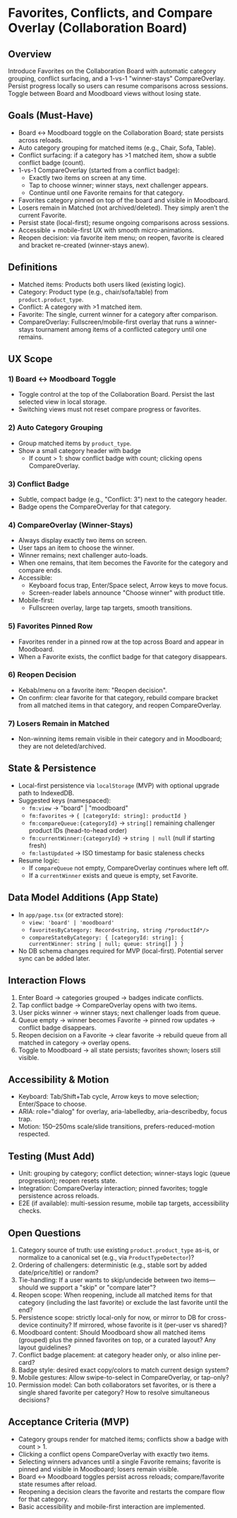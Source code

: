 # Favorites, Conflicts, and Compare Overlay (Collaboration Board)

## Overview
Introduce Favorites on the Collaboration Board with automatic category grouping, conflict surfacing, and a 1-vs-1 "winner-stays" CompareOverlay. Persist progress locally so users can resume comparisons across sessions. Toggle between Board and Moodboard views without losing state.

## Goals (Must-Have)
- Board ↔ Moodboard toggle on the Collaboration Board; state persists across reloads.
- Auto category grouping for matched items (e.g., Chair, Sofa, Table).
- Conflict surfacing: if a category has >1 matched item, show a subtle conflict badge (count).
- 1-vs-1 CompareOverlay (started from a conflict badge):
  - Exactly two items on screen at any time.
  - Tap to choose winner; winner stays, next challenger appears.
  - Continue until one Favorite remains for that category.
- Favorites category pinned on top of the board and visible in Moodboard.
- Losers remain in Matched (not archived/deleted). They simply aren’t the current Favorite.
- Persist state (local-first); resume ongoing comparisons across sessions.
- Accessible + mobile-first UX with smooth micro-animations.
- Reopen decision: via favorite item menu; on reopen, favorite is cleared and bracket re-created (winner-stays anew).

## Definitions
- Matched items: Products both users liked (existing logic).
- Category: Product type (e.g., chair/sofa/table) from `product.product_type`.
- Conflict: A category with >1 matched item.
- Favorite: The single, current winner for a category after comparison.
- CompareOverlay: Fullscreen/mobile-first overlay that runs a winner-stays tournament among items of a conflicted category until one remains.

## UX Scope
### 1) Board ↔ Moodboard Toggle
- Toggle control at the top of the Collaboration Board. Persist the last selected view in local storage.
- Switching views must not reset compare progress or favorites.

### 2) Auto Category Grouping
- Group matched items by `product_type`.
- Show a small category header with badge
  - If count > 1: show conflict badge with count; clicking opens CompareOverlay.

### 3) Conflict Badge
- Subtle, compact badge (e.g., "Conflict: 3") next to the category header.
- Badge opens the CompareOverlay for that category.

### 4) CompareOverlay (Winner-Stays)
- Always display exactly two items on screen.
- User taps an item to choose the winner.
- Winner remains; next challenger auto-loads.
- When one remains, that item becomes the Favorite for the category and compare ends.
- Accessible:
  - Keyboard focus trap, Enter/Space select, Arrow keys to move focus.
  - Screen-reader labels announce "Choose winner" with product title.
- Mobile-first:
  - Fullscreen overlay, large tap targets, smooth transitions.

### 5) Favorites Pinned Row
- Favorites render in a pinned row at the top across Board and appear in Moodboard.
- When a Favorite exists, the conflict badge for that category disappears.

### 6) Reopen Decision
- Kebab/menu on a favorite item: "Reopen decision".
- On confirm: clear favorite for that category, rebuild compare bracket from all matched items in that category, and reopen CompareOverlay.

### 7) Losers Remain in Matched
- Non-winning items remain visible in their category and in Moodboard; they are not deleted/archived.

## State & Persistence
- Local-first persistence via `localStorage` (MVP) with optional upgrade path to IndexedDB.
- Suggested keys (namespaced):
  - `fm:view` → "board" | "moodboard"
  - `fm:favorites` → `{ [categoryId: string]: productId }`
  - `fm:compareQueue:{categoryId}` → `string[]` remaining challenger product IDs (head-to-head order)
  - `fm:currentWinner:{categoryId}` → `string | null` (null if starting fresh)
  - `fm:lastUpdated` → ISO timestamp for basic staleness checks
- Resume logic:
  - If `compareQueue` not empty, CompareOverlay continues where left off.
  - If a `currentWinner` exists and queue is empty, set Favorite.

## Data Model Additions (App State)
- In `app/page.tsx` (or extracted store):
  - `view: 'board' | 'moodboard'`
  - `favoritesByCategory: Record<string, string /*productId*/>`
  - `compareStateByCategory: { [categoryId: string]: { currentWinner: string | null; queue: string[] } }`
- No DB schema changes required for MVP (local-first). Potential server sync can be added later.

## Interaction Flows
1) Enter Board → categories grouped → badges indicate conflicts.
2) Tap conflict badge → CompareOverlay opens with two items.
3) User picks winner → winner stays; next challenger loads from queue.
4) Queue empty → winner becomes Favorite → pinned row updates → conflict badge disappears.
5) Reopen decision on a Favorite → clear favorite → rebuild queue from all matched in category → overlay opens.
6) Toggle to Moodboard → all state persists; favorites shown; losers still visible.

## Accessibility & Motion
- Keyboard: Tab/Shift+Tab cycle, Arrow keys to move selection; Enter/Space to choose.
- ARIA: role="dialog" for overlay, aria-labelledby, aria-describedby, focus trap.
- Motion: 150–250ms scale/slide transitions, prefers-reduced-motion respected.

## Testing (Must Add)
- Unit: grouping by category; conflict detection; winner-stays logic (queue progression); reopen resets state.
- Integration: CompareOverlay interaction; pinned favorites; toggle persistence across reloads.
- E2E (if available): multi-session resume, mobile tap targets, accessibility checks.

## Open Questions
1) Category source of truth: use existing `product.product_type` as-is, or normalize to a canonical set (e.g., via `ProductTypeDetector`)?
2) Ordering of challengers: deterministic (e.g., stable sort by added date/price/title) or random?
3) Tie-handling: If a user wants to skip/undecide between two items—should we support a "skip" or "compare later"?
4) Reopen scope: When reopening, include all matched items for that category (including the last favorite) or exclude the last favorite until the end?
5) Persistence scope: strictly local-only for now, or mirror to DB for cross-device continuity? If mirrored, whose favorite is it (per-user vs shared)?
6) Moodboard content: Should Moodboard show all matched items (grouped) plus the pinned favorites on top, or a curated layout? Any layout guidelines?
7) Conflict badge placement: at category header only, or also inline per-card?
8) Badge style: desired exact copy/colors to match current design system?
9) Mobile gestures: Allow swipe-to-select in CompareOverlay, or tap-only?
10) Permission model: Can both collaborators set favorites, or is there a single shared favorite per category? How to resolve simultaneous decisions?

## Acceptance Criteria (MVP)
- Category groups render for matched items; conflicts show a badge with count > 1.
- Clicking a conflict opens CompareOverlay with exactly two items.
- Selecting winners advances until a single Favorite remains; favorite is pinned and visible in Moodboard; losers remain visible.
- Board ↔ Moodboard toggles persist across reloads; compare/favorite state resumes after reload.
- Reopening a decision clears the favorite and restarts the compare flow for that category.
- Basic accessibility and mobile-first interaction are implemented.
